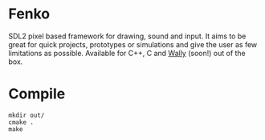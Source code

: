 # Fenko

SDL2 pixel based framework for drawing, sound and input. It aims to be great for quick projects, prototypes or simulations and give the user as few limitations as possible. 
Available for C++, C and [Wally](https://github.com/Cuber01/Wally) (soon!) out of the box.

# Compile

```
mkdir out/
cmake .
make
```
